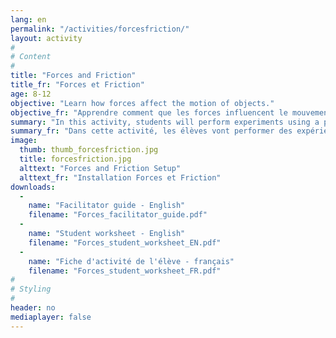 ```yaml
---
lang: en
permalink: "/activities/forcesfriction/"
layout: activity
#
# Content
#
title: "Forces and Friction"
title_fr: "Forces et Friction"
age: 8-12
objective: "Learn how forces affect the motion of objects."
objective_fr: "Apprendre comment que les forces influencent le mouvement d'un objet."
summary: "In this activity, students will perform experiments using a pulley-weight setup in order to understand the effects of forces on the motion of an object. They will learn about how the force applied on the object and the mass of the object affects it's motion by adding washers to both ends of a string that is attached to a pulley.  They will also experiment with the force of friction acting on the object, and discover how a sandpaper surface affects the object’s motion."
summary_fr: "Dans cette activité, les élèves vont performer des expériences en utilisant un système de poulie et poids afin de comprendre comment que les forces influencent le mouvement d’un objet. Ils vont apprendre comment que la masse affecte le mouvement de l’objet en ajoutant des rondelles au deux extrémités de la corde qui est attachée à la poulie. Ils vont aussi expérimenter la force de friction qui agit sur un objet, puis ils vont découvrir comment que du papier de verre affecte le mouvement de l’objet.    "
image:
  thumb: thumb_forcesfriction.jpg
  title: forcesfriction.jpg
  alttext: "Forces and Friction Setup"
  alttext_fr: "Installation Forces et Friction"
downloads:
  -
    name: "Facilitator guide - English"
    filename: "Forces_facilitator_guide.pdf"
  -
    name: "Student worksheet - English"
    filename: "Forces_student_worksheet_EN.pdf"
  -
    name: "Fiche d'activité de l'élève - français"
    filename: "Forces_student_worksheet_FR.pdf"
#
# Styling
#
header: no
mediaplayer: false
---
```

